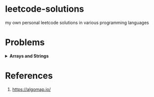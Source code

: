 # leetcode-solutions
my own personal leetcode solutions in various programming languages

# Problems
<details>
<summary><b>Arrays and Strings</b></summary>


<details>
<summary>Easy</summary>

[✖] 2239.Find Closest Number to Zero - https://leetcode.com/problems/find-closest-number-to-zero/description/

[✖] Merge Strings Alternately - https://leetcode.com/problems/merge-strings-alternately/

[✖] Roman to Integer - https://leetcode.com/problems/roman-to-integer/

[✖] Is Subsequence - https://leetcode.com/problems/is-subsequence/

[✖] Best Time to Buy and Sell Stock - https://leetcode.com/problems/best-time-to-buy-and-sell-stock/

[✖] Longest Common Prefix - https://leetcode.com/problems/longest-common-prefix/

[✖] Summary Ranges - https://leetcode.com/problems/summary-ranges/
</details>
    
<details>
<summary>Medium</summary>

[✖] Product of Array Except Self - https://leetcode.com/problems/product-of-array-except-self/

[✖] Merge Intervals - https://leetcode.com/problems/merge-intervals/

[✖] Spiral Matrix - https://leetcode.com/problems/spiral-matrix/

[✖] Rotate Image - https://leetcode.com/problems/rotate-image/
</details>
</details>

# References
1. https://algomap.io/